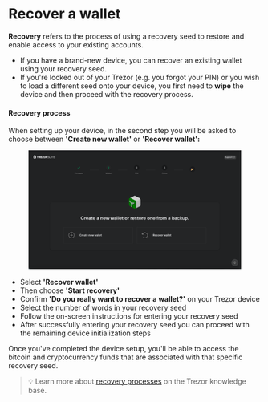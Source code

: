 # Recover a wallet

**Recovery** refers to the process of using a recovery seed to restore and enable access to your existing accounts.

* If you have a brand-new device, you can recover an existing wallet using your recovery seed.
* If you're locked out of your Trezor (e.g. you forgot your PIN) or you wish to load a different seed onto your device, you first need to **wipe** the device and then proceed with the recovery process.

#### Recovery process

When setting up your device, in the second step you will be asked to choose between **'Create new wallet'** or **'Recover wallet':**

<figure><img src="../../.gitbook/assets/Recover_TT-1.png" alt=""><figcaption></figcaption></figure>

* Select **'Recover wallet'**
* Then choose **'Start recovery'**
* Confirm **'Do you really want to recover a wallet?'** on your Trezor device
* Select the number of words in your recovery seed
* Follow the on-screen instructions for entering your recovery seed
* After successfully entering your recovery seed you can proceed with the remaining device initialization steps

Once you've completed the device setup, you'll be able to access the bitcoin and cryptocurrency funds that are associated with that specific recovery seed.

> 💡 Learn more about [recovery processes](https://trezor.io/learn/c/trezor-recovery) on the Trezor knowledge base.
